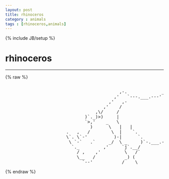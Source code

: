 ```yaml
---
layout: post
title: rhinoceros
category : animals
tags : [rhinoceros,animals]
---
```

{% include JB/setup %}
# rhinoceros
---
{% raw %}
<pre>

                                           ,-.             __
                                         ,&#039;   `---.___.---&#039;  `.
                                       ,&#039;   ,-                 `-._
                                     ,&#039;    /                       \
                                  ,\/     /                        \\
                              )`._)&gt;)     |                         \\
                              `&gt;,&#039;    _   \                  /       ||
                                )      \   |   |            |        |\\
                       .   ,   /        \  |    `.          |        | ))
                       \`. \`-&#039;          )-|      `.        |        /((
                        \ `-`   .`     _/  \ _     )`-.___.--\      /  `&#039;
                         `._         ,&#039;     `j`.__/           `.    \
                           / ,    ,&#039;         \   /`             \   /
                           \__   /           _) (               _) (
                             `--&#039;           /____\             /____\ </pre>
{% endraw %}
